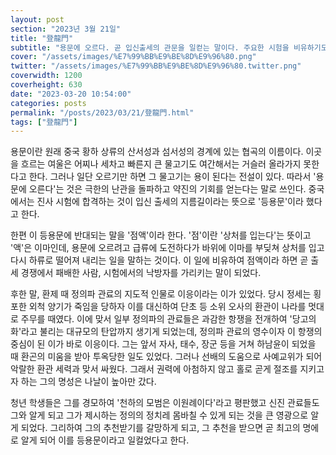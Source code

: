```yaml
---
layout: post
section: "2023년 3월 21일"
title: "登龍門"
subtitle: "용문에 오르다. 곧 입신출세의 관문을 일컫는 말이다. 주요한 시험을 비유하기도 하고, 유력자를 만나는 일에도 비유하여 쓰는 말이다."
cover: "/assets/images/%E7%99%BB%E9%BE%8D%E9%96%80.png"
twitter: "/assets/images/%E7%99%BB%E9%BE%8D%E9%96%80.twitter.png"
coverwidth: 1200
coverheight: 630
date: "2023-03-20 10:54:00"
categories: posts
permalink: "/posts/2023/03/21/登龍門.html"
tags: ["登龍門"]
---
```


용문이란 원래 중국 황하 상류의 산서성과 섬서성의 경계에 있는 협곡의 이름이다. 이곳을 흐르는 여울은 어찌나 세차고 빠른지 큰 물고기도 여간해서는 거슬러 올라가지 못한다고 한다. 그러나 일단 오르기만 하면 그 물고기는 용이 된다는 전설이 있다. 따라서 '용문에 오른다'는 것은 극한의 난관을 돌파하고 약진의 기회를 얻는다는 말로 쓰인다. 중국에서는 진사 시험에 합격하는 것이 입신 출세의 지름길이라는 뜻으로 '등용문'이라 했다고 한다.

한편 이 등용문에 반대되는 말을 '점액'이라 한다. '점'이란 '상처를 입는다'는 뜻이고 '액'은 이마인데, 용문에 오르려고 급류에 도전하다가 바위에 이마를 부딪쳐 상처를 입고 다시 하류로 떨어져 내리는 일을 말하는 것이다. 이 일에 비유하여 점액이라 하면 곧 출세 경쟁에서 패배한 사람, 시험에서의 낙방자를 가리키는 말이 되었다.

후한 말, 환제 때 정의파 관료의 지도적 인물로 이응이라는 이가 있었다. 당시 정세는 횡포한 외척 양기가 죽임을 당하자 이를 대신하여 단초 등 소위 오사의 환관이 나라를 멋대로 주무를 때였다. 이에 맞서 일부 정의파의 관료들은 과감한 항쟁을 전개하여 '당고의 화'라고 불리는 대규모의 탄압까지 생기게 되었는데, 정의파 관료의 영수이자 이 항쟁의 중심이 된 이가 바로 이응이다. 그는 앞서 자사, 태수, 장군 등을 거쳐 하남윤이 되었을 때 환곤의 미움을 받아 투옥당한 일도 있었다. 그러나 선배의 도움으로 사예교위가 되어 악랄한 환관 세력과 맞서 싸웠다. 그래서 권력에 아첨하지 않고 홀로 곧게 절조를 지키고자 하는 그의 명성은 나날이 높아만 갔다.

청년 학생들은 그를 경모하여 '천하의 모범은 이원례이다'라고 평판했고 신진 관료들도 그와 알게 되고 그가 제시하는 정의의 정치레 몸바칠 수 있게 되는 것을 큰 영광으로 알게 되었다. 그리하여 그의 추천받기를 갈망하게 되고, 그 추천을 받으면 곧 최고의 명에로 알게 되어 이를 등용문이라고 일컬었다고 한다.

